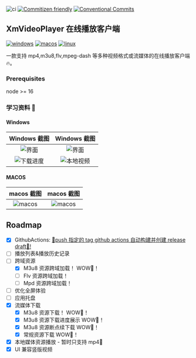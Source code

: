 ![ci](https://img.shields.io/github/workflow/status/singcl/XmVideoPlayer/publish?label=build&logo=github)
[![Commitizen friendly](https://img.shields.io/badge/commitizen-friendly-brightgreen.svg)](http://commitizen.github.io/cz-cli/)
[![Conventional Commits](https://img.shields.io/badge/Conventional%20Commits-1.0.0-%23FE5196?logo=conventionalcommits&logoColor=white)](https://conventionalcommits.org)

## XmVideoPlayer 在线播放客户端

[![windows](https://img.shields.io/badge/Windows-0078D6?style=for-the-badge&logo=windows&logoColor=white)](https://github.com/singcl/XmVideoPlayer/releases)
[![macos](https://img.shields.io/badge/mac%20os-000000?style=for-the-badge&logo=apple&logoColor=white)](https://github.com/singcl/XmVideoPlayer/releases)
[![linux](https://img.shields.io/badge/Linux-FCC624?style=for-the-badge&logo=linux&logoColor=black)](https://github.com/singcl/XmVideoPlayer/releases)

一款支持 mp4,m3u8,flv,mpeg-dash 等多种视频格式或流媒体的在线播放客户端 🔥。

### Prerequisites

node >= 16

### 学习资料 🤩

#### Windows

|                          Windows 截图                           |                          Windows 截图                           |
| :-------------------------------------------------------------: | :-------------------------------------------------------------: |
|   ![界面](https://s2.loli.net/2022/09/18/4Yid5Ql81wnV2bU.png)   |   ![界面](https://s2.loli.net/2022/09/18/cbzwIdaXvoxWMi9.png)   |
| ![下载进度](https://s2.loli.net/2022/10/08/74otrlVCgKR2hfE.png) | ![本地视频](https://s2.loli.net/2022/10/10/jVI1m54AwbckHR2.png) |

#### MACOS

|                          macos 截图                          |                          macos 截图                          |
| :----------------------------------------------------------: | :----------------------------------------------------------: |
| ![macos](https://s2.loli.net/2022/10/08/VbsWAty7cxP62vN.jpg) | ![macos](https://s2.loli.net/2022/10/08/jvWPs7QMr34KEeY.jpg) |

## Roadmap

- [x] GithubActions: [🥂push 指定的 tag github actions 自动构建并创建 release draft🥂!](https://tauri.app/zh/v1/guides/building/cross-platform)
- [ ] 播放列表&播放历史记录
- [ ] 跨域资源
  - [x] M3u8 资源跨域加载！ WOW🎉！
  - [ ] Flv 资源跨域加载！
  - [ ] Mpd 资源跨域加载！
- [ ] 优化全屏体验
- [ ] 应用托盘
- [x] 流媒体下载
  - [x] M3u8 资源下载！ WOW🎉！
  - [x] M3u8 资源下载进度展示 WOW🎉！
  - [x] M3u8 资源断点续下载 WOW🎉！
  - [x] 常规资源下载 WOW🎉！
- [x] 本地媒体资源播放 - 暂时只支持 mp4🎉
- [x] UI 兼容竖版视频

